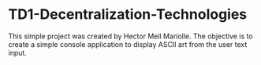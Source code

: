 # TD1-Decentralization-Technologies
This simple project was created by Hector Mell Mariolle. The objective is to create a simple console application to display ASCII art from the user text input.
